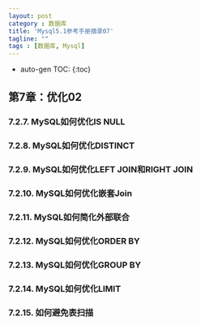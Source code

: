 ```yaml
---
layout: post
category : 数据库
title: 'Mysql5.1参考手册摘录07'
tagline: ""
tags : [数据库, Mysql]
---
```


* auto-gen TOC:
{:toc}

## 第7章：优化02

### 7.2.7. MySQL如何优化IS NULL



<!--break-->

### 7.2.8. MySQL如何优化DISTINCT

### 7.2.9. MySQL如何优化LEFT JOIN和RIGHT JOIN

### 7.2.10. MySQL如何优化嵌套Join

### 7.2.11. MySQL如何简化外部联合

### 7.2.12. MySQL如何优化ORDER BY

### 7.2.13. MySQL如何优化GROUP BY

### 7.2.14. MySQL如何优化LIMIT

### 7.2.15. 如何避免表扫描